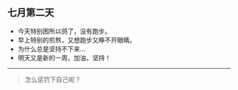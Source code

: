## 七月第二天
* 今天特别困所以鸽了，没有跑步。
* 早上特别的煎熬，又想跑步又睁不开眼睛。
* 为什么总是坚持不下来...
* 明天又是新的一周，加油，坚持！

****


> 怎么惩罚下自己呢？
